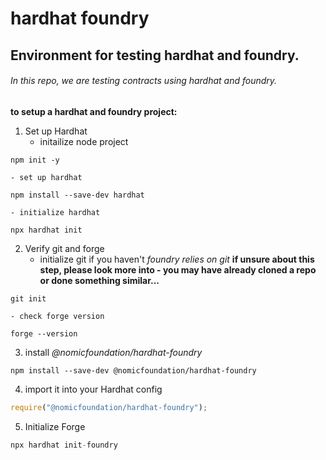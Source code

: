 # hardhat foundry

## Environment for testing hardhat and foundry.

###### In this repo, we are testing contracts using hardhat and foundry.

**to setup a hardhat and foundry project:**
1. Set up Hardhat
    - initailize node project
```shell
npm init -y
```
    - set up hardhat
```shell
npm install --save-dev hardhat
```
    - initialize hardhat
```shell
npx hardhat init
```

2. Verify git and forge
    - initialize git if you haven't
        *foundry relies on git*
        **if unsure about this step, please look more into -  you may have already cloned a repo or done something similar...**

```shell
git init
```
    - check forge version

```shell
forge --version
```

3. install *@nomicfoundation/hardhat-foundry*
```shell
npm install --save-dev @nomicfoundation/hardhat-foundry
```

4. import it into your Hardhat config
```javascript
require("@nomicfoundation/hardhat-foundry");
```

5. Initialize Forge
```javascript
npx hardhat init-foundry
```
